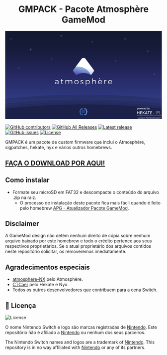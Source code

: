 <h1 align="center">GMPACK - Pacote Atmosphère GameMod</h1>

<div align="center">
<img src="./Images/bootlogo.png" alight-itens="center">
</div>

[![GitHub contributors](https://img.shields.io/github/contributors/coldmvm/gmpack)](https://github.com/coldmvm/gmpack/graphs/contributors)
[![GitHub All Releases](https://img.shields.io/github/downloads/coldmvm/gmpack/total)](https://github.com/coldmvm/gmpack/releases)
[![Latest release](https://img.shields.io/github/v/release/coldmvm/gmpack)](https://github.com/coldmvm/gmpack/releases)
[![GitHub issues](https://img.shields.io/github/issues/coldmvm/gmpack)](https://github.com/coldmvm/gmpack/issues)
[![License](https://img.shields.io/badge/License-GPLv3-blue.svg)](https://www.gnu.org/licenses/gpl-3.0.en.html)

GMPACK é um pacote de custom firmware que inclui o Atmosphère, sigpatches, hekate, nyx e vários outros homebrews.

## **[FAÇA O DOWNLOAD POR AQUI!](https://github.com/coldmvm/gmpack/releases)**

## Como instalar
- Formate seu microSD em FAT32 e descompacte o conteúdo do arquivo .zip na raiz.
  - O processo de instalação deste pacote fica mais fácil quando é feito pelo homebrew [APG - Atualizador Pacote GameMod](https://github.com/coldmvm/gmpack-updater).

## Disclaimer
A GameMod design não detém nenhum direito de cópia sobre nenhum arquivo baixado por este homebrew e todo o crédito pertence aos seus respectivos proprietários. Se o atual proprietário dos arquivos contidos neste repositório solicitar, os removeremos imediatamente.

## Agradecimentos especiais
- [atmosphere-NX](https://github.com/atmosphere-NX/Atmosphere/) pelo Atmosphère.
- [CTCaer](https://github.com/CTCaer/hekate/) pelo Hekate e Nyx.
- Todos os outros desenvolvedores que contribuem para a cena Switch.

## 📝 Licença

![License](https://img.shields.io/badge/License-GPLv3-blue.svg)

O nome Nintendo Switch e logo são marcas registradas de [Nintendo](https://github.com/Nintendo). Este repositório ñão é afiliado a [Nintendo](https://github.com/Nintendo) ou nenhum dos seus parceiros.

The Nintendo Switch names and logos are a trademark of [Nintendo](https://github.com/Nintendo). This repository is in no way affiliated with [Nintendo](https://github.com/Nintendo) or any of its partners.
